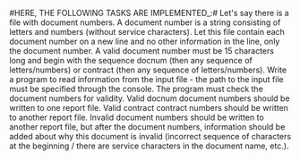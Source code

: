 #HERE, THE FOLLOWING TASKS ARE IMPLEMENTED_:#
Let's say there is a file with document numbers.
A document number is a string consisting of letters and numbers (without service characters).
Let this file contain each document number on a new line and no other information in the line,
only the document number.
A valid document number must be 15 characters long and begin with the sequence
docnum (then any sequence of letters/numbers) or
сontract (then any sequence of letters/numbers).
Write a program to read information from the input file - the path to the input file must be
specified through the console.
The program must check the document numbers for validity.
Valid docnum document numbers should be written to one report file.
Valid сontract contract numbers should be written to another report file.
Invalid document numbers should be written to another report file,
but after the document numbers, information should be added about why this document is invalid 
(incorrect sequence of characters at the beginning / there are
service characters in the document name, etc.).
